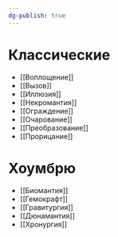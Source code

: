 ```yaml
---
dg-publish: true
---
```

# Классические

- [[Воплощение]]
- [[Вызов]]
- [[Иллюзия]]
- [[Некромантия]]
- [[Ограждение]]
- [[Очарование]]
- [[Преобразование]]
- [[Прорицание]]

# Хоумбрю

- [[Биомантия]]
- [[Гемокрафт]]
- [[Гравитургия]]
- [[Дюнамантия]]
- [[Хронургия]]